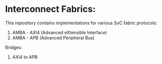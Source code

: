 # Interconnect Fabrics:

This repository contains implementations for various SoC fabric protocols:

1. AMBA - AXI4 (Advanced eXtensible Interface)
2. AMBA - APB  (Advanced Peripheral Bus)

Bridges:

1. AXI4 to APB

